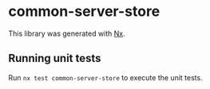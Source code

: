 # common-server-store

This library was generated with [Nx](https://nx.dev).

## Running unit tests

Run `nx test common-server-store` to execute the unit tests.
